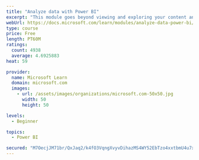 ```yaml
---
title: "Analyze data with Power BI"
excerpt: "This module goes beyond viewing and exploring your content and explains how to interact with it by working with reports and dashboards to uncover and share new business insights."
webUrl: https://docs.microsoft.com/learn/modules/analyze-data-power-bi/
type: course
price: Free
length: PT60M
ratings:
  count: 4938
  average: 4.6925883
heat: 59

provider:
  name: Microsoft Learn
  domain: microsoft.com
  images:
    - url: /assets/images/organizations/microsoft.com-50x50.jpg
      width: 50
      height: 50

levels:
  - Beginner

topics:
  - Power BI

secured: "M7OecjJM71br/QxJaq2/k4fO3VqngXvyvDihazMS4WY52EbTzo4xxtbmU4u7xCMb0+BndQ37CP4OEOOvcmS9Ow+jcJPrHox0lEgLu4mdiZWBM7ZDv7nA2AZLU9WpmiLUwXO3j3XgPL9jpJwrTq8VIVvCDHjwmXom5qiWyQPG7Jitje5l29UWkVja3Kk8bDCvbu15xuRKa+t4iP2T2j7uAg3Pnkf4WuzYvc7cBRoGaQtYiOklnwXxW/mxa5aS9886Fj+af7IR3AYe1n0Sb79qd7D04CLKhQhGDPYc9o9kqEL1NmrTgzwXeanQKX5yMEHysxTZSptPCxTfStzfqJVQJy9R4pa6aYIgzTFBA2Q51HRcX/or+GCrfpetBmWqWzP1xINv/fmKoWATHA8f7UN7dtQ+ruf9xz+LOr4OgZtMKw8=;H1MxBdDwGCVZWlGF/Chc+w=="
---
```


